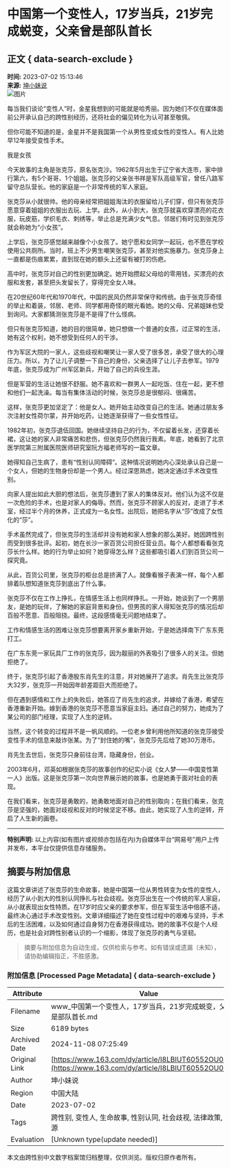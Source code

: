 # 中国第一个变性人，17岁当兵，21岁完成蜕变，父亲曾是部队首长

## 正文 { data-search-exclude }


**时间:** 2023-07-02 15:13:46  
**来源:** [坤小妹说](https://www.163.com/dy/media/T1635739133540.html)  
![图片](https://static.ws.126.net/163/f2e/dy_media/dy_media/static/images/ipLocation.f6d00eb.svg)

每当我们谈论“变性人”时，金星我想到的可能就是哈秀丽。因为她们不仅在媒体面前公开承认自己的跨性别经历，还将社会的偏见转化为认可甚至敬佩。

但你可能不知道的是，金星并不是我国第一个从男性变成女性的变性人。有人比她早12年接受变性手术。

我是女孩

今天故事的主角是张克莎，原名张克沙。1962年5月出生于辽宁省大连市，家中排行第六，有5个哥哥、1个姐姐。张克莎的父亲张书祥是军队高级军官，曾任八路军留守总队营长。他的家庭是一个非常传统的军人家庭。

张克莎从小就很帅。他的母亲经常把姐姐淘汰的衣服留给儿子们穿，但只有张克莎愿意穿着姐姐的衣服出去玩、上学。此外，从小到大，张克莎就喜欢穿漂亮的花衣服，玩皮筋，学织毛衣、刺绣等，举止总是充满少女气息。邻居们有时见到张克莎就会称她为“小女孩”。

上学后，张克莎感觉越来越像个小女孩了。她宁愿和女同学一起玩，也不愿在学校使用公共厕所。当时，班上不少男生嘲笑张克莎，甚至对他实施暴力。张克莎身上一直都是伤痕累累，直到现在她的额头上还留有被打的伤疤。

高中时，张克莎对自己的性别更加确定。她开始攒起父母给的零用钱，买漂亮的衣服和发套，甚至把头发留长了，穿得完全女人味。

在20世纪60年代和1970年代，中国的民风仍然非常保守和传统。由于张克莎奇怪的举止和着装，邻居、老师、同学都用奇怪的眼光看她。她的父母、兄弟姐妹也受到询问。大家都猜测张克莎是不是得了什么怪病。

但只有张克莎知道，她的目的很简单，她只想做一个普通的女孩，过正常的生活，她有这个权利，她不想受到任何人的干涉。

作为军区大院的一家人，这些歧视和嘲笑让一家人受了很多苦，承受了很大的心理压力。所以，为了让儿子调整一下自己的身份，父亲选择了让儿子去参军。1979年底，张克莎成为广州军区新兵，开始了自己的兵役生涯。

但是军营的生活让她很不舒服。她不喜欢和一群男人一起吃饭、住在一起，更不想和他们一起洗澡。每当有集体活动的时候，张克莎总是很郁闷、很痛苦。

这样，张克莎更加坚定了：他是女人。她开始主动改变自己的生活。她通过朋友多次注射女性荷尔蒙，并开始吃药，让她逐渐获得了一些女性性征。

1982年初，张克莎退伍回国。她继续坚持自己的行为，不仅留着长发，还穿着长裙，这让她的家人非常痛苦和悲伤，但张克莎仍然我行我素。年底，她看到了北京医学院第三附属医院医师研究室阮方福老师写的一篇文章。

她得知自己生病了，患有“性别认同障碍”。这种情况说明她内心深处承认自己是一个女人，但她的生物身份却是一个男人。经过深思熟虑，她决定通过手术改变性别。

向家人提出如此大胆的想法后，张克莎遭到了家人的集体反对。他们认为这不仅是一次危险的手术，也是对家人的侮辱。然而，张克莎不顾家人的反对，走进了手术室，经过半个月的休养，正式成为一名女性。出院后，她把名字从“莎”改成了女性化的“莎”。

手术虽然完成了，但张克莎的生活却并没有她和家人想象的那么美好。她因跨性别而受到很多批评。起初，她在长沙一家百货公司担任营业员。每个人都想看看张克莎长什么样。她的行为举止如何？她穿得怎么样？这些都吸引着人们到百货公司一探究竟。

从此，百货公司里，张克莎的柜台总是挤满了人。就像看猴子表演一样，每个人都排着队想知道张克莎到底出了什么事。

张克莎不仅在工作上挣扎，在情感生活上也同样挣扎。一开始，她谈到了一个男朋友，是她的玩伴，了解她的家庭背景和身份。但男孩的家人得知张克莎的情况后却百般不愿意、百般阻挠。最终，这段感情毫无问题地结束了。

工作和情感生活的困难让张克莎想要离开家乡重新开始，于是她选择南下广东东莞打工。

在广东东莞一家玩具厂工作的张克莎，因为靓丽的外表吸引了很多人的关注。但她拒绝了。

终于，张克莎引起了香港股东肖先生的注意，并对她展开了追求。肖先生比张克莎大32岁，张克莎一开始因年龄差距巨大而拒绝了。

但在遇到感情和工作上的失败后，她答应了肖先生的追求，并嫁给了香港，希望在香港重新开始。嫁到香港的张克莎不愿意当家庭主妇。通过自己的努力，她成为了某公司的部门经理，实现了人生的逆转。

当然，这个转变的过程并不是一帆风顺的。一位老乡曾利用他所知道的张克莎接受变性手术的信息来敲诈张某。为了“封住她的嘴”，张克莎先后给了她30万港币。

肖先生去世后，张克莎只身前往台湾，隐藏身份，创业。

2003年6月，邓英如根据张克莎的故事创作的纪实小说《女人梦——中国变性第一人》出版。这是张克莎第一次向世界展示她的故事，也是她勇于面对社会的表现。

在我们看来，张克莎是勇敢的，她勇敢地面对自己的性别取向；在我们看来，张克莎是坚强的，她面对歧视和反对的时候坚定不移。由此，她实现了人生的逆转，开启了人生新的画卷。

---

**特别声明:** 以上内容(如有图片或视频亦包括在内)为自媒体平台“网易号”用户上传并发布，本平台仅提供信息存储服务。
<!-- tcd_original_link https://www.163.com/dy/article/I8LBIUT60552OU02.html -->
## 摘要与附加信息

<!-- tcd_abstract -->
这篇文章讲述了张克莎的生命故事，她是中国第一位从男性转变为女性的变性人，经历了从小到大的性别认同挣扎与社会歧视。张克莎出生在一个传统的军人家庭，从小就表现出女性特质。在17岁时应父亲的要求参军，但在军营生活中倍感不适，最终决心通过手术改变性别。文章详细描述了她在变性过程中的艰难与坚持，手术后的生活困难，以及如何通过自身努力在香港获得成功。她的故事不仅是个人经历，也是社会对跨性别者认识的一个缩影，体现了张克莎的勇气与坚韧。
<!-- tcd_abstract_end -->

> 摘要与附加信息为自动生成，仅供检索与参考。如有错误或遗漏（未知），请协助编辑指正，不胜感激。

### 附加信息 [Processed Page Metadata] { data-search-exclude }

| Attribute       | Value                                  |
|-----------------|----------------------------------------|
| Filename        | www_中国第一个变性人，17岁当兵，21岁完成蜕变，父亲曾是部队首长.md                             |
| Size            | 6189 bytes                           |
| Archived Date   | 2024-11-08 07:25:49                             |
| Original Link   | [https://www.163.com/dy/article/I8LBIUT60552OU02.html](https://www.163.com/dy/article/I8LBIUT60552OU02.html)                       |
| Author          | 坤小妹说                               |
| Region          | 中国大陆                               |
| Date            | 2023-07-02                                 |
| Tags            | 跨性别, 变性人, 生命故事, 性别认同, 社会歧视, 法律政策, 医疗资源                                 |
| Evaluation            | [Unknown type(update needed)]                                 |
<!-- tcd_table_end -->

本文由跨性别中文数字档案馆归档整理，仅供浏览。版权归原作者所有。
